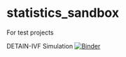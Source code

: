 # statistics_sandbox
 For test projects

DETAIN-IVF Simulation
[![Binder](https://mybinder.org/badge_logo.svg)](https://mybinder.org/v2/gh/reblocke/statistics_sandbox/HEAD?urlpath=%2Fdoc%2Ftree%2Fscheme+simulation.ipynb)
